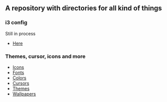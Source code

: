 ## A repository with directories for all kind of things

### i3 config
Still in process
* [Here](https://github.com/G4skd0r/i3)


### Themes, cursor, icons and more
* [Icons](https://github.com/G4skd0r/My_stuff/tree/main/icons)
* [Fonts](https://github.com/G4skd0r/My_stuff/tree/main/fonts)
* [Colors]()
* [Cursors]()
* [Themes](https://github.com/G4skd0r/My_stuff/tree/main/themes)
* [Wallpapers]()
